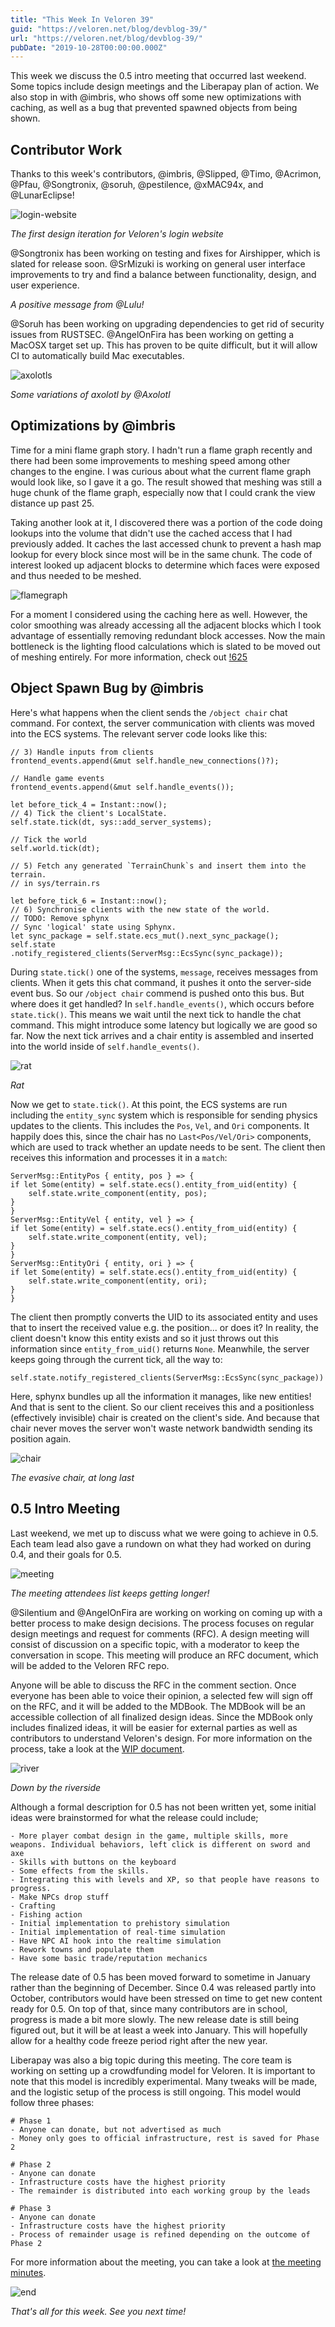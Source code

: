 ```yaml
---
title: "This Week In Veloren 39"
guid: "https://veloren.net/blog/devblog-39/"
url: "https://veloren.net/blog/devblog-39/"
pubDate: "2019-10-28T00:00:00.000Z"
---
```


This week we discuss the 0.5 intro meeting that occurred last weekend. Some topics include design meetings and the Liberapay plan of action. We also stop in with @imbris, who shows off some new optimizations with caching, as well as a bug that prevented spawned objects from being shown.

## Contributor Work

Thanks to this week's contributors, @imbris, @Slipped, @Timo, @Acrimon, @Pfau, @Songtronix, @soruh, @pestilence, @xMAC94x, and @LunarEclipse!

![login-website](https://s3.eu-central-2.wasabisys.com/veloren-blog/cdn/597826574095613962/638360896124485639/SPOILER_Screenshot_2019-10-28_Veloren_-_Account.png)

_The first design iteration for Veloren's login website_

@Songtronix has been working on testing and fixes for Airshipper, which is slated for release soon. @SrMizuki is working on general user interface improvements to try and find a balance between functionality, design, and user experience.

_A positive message from @Lulu!_

@Soruh has been working on upgrading dependencies to get rid of security issues from RUSTSEC. @AngelOnFira has been working on getting a MacOSX target set up. This has proven to be quite difficult, but it will allow CI to automatically build Mac executables.

![axolotls](https://s3.eu-central-2.wasabisys.com/veloren-blog/cdn/597826574095613962/638418360375312454/Axolotl.png)

_Some variations of axolotl by @Axolotl_

## Optimizations by @imbris

Time for a mini flame graph story. I hadn't run a flame graph recently and there had been some improvements to meshing speed among other changes to the engine. I was curious about what the current flame graph would look like, so I gave it a go. The result showed that meshing was still a huge chunk of the flame graph, especially now that I could crank the view distance up past 25.

Taking another look at it, I discovered there was a portion of the code doing lookups into the volume that didn't use the cached access that I had previously added. It caches the last accessed chunk to prevent a hash map lookup for every block since most will be in the same chunk. The code of interest looked up adjacent blocks to determine which faces were exposed and thus needed to be meshed.

![flamegraph](https://user-content.gitlab-static.net/bef1ec1fb80fcae5c50776189734dd03ae45bb69/68747470733a2f2f63646e2e646973636f72646170702e636f6d2f6174746163686d656e74732f3436373037333831343230383035333234382f3633363831303439303136343637343537332f756e6b6e6f776e2e706e67)

For a moment I considered using the caching here as well. However, the color smoothing was already accessing all the adjacent blocks which I took advantage of essentially removing redundant block accesses. Now the main bottleneck is the lighting flood calculations which is slated to be moved out of meshing entirely. For more information, check out [!625](https://gitlab.com/veloren/veloren/merge_requests/625)

## Object Spawn Bug by @imbris

Here's what happens when the client sends the `/object chair` chat command. For context, the server communication with clients was moved into the ECS systems. The relevant server code looks like this:

    // 3) Handle inputs from clients
    frontend_events.append(&mut self.handle_new_connections()?);

    // Handle game events
    frontend_events.append(&mut self.handle_events());

    let before_tick_4 = Instant::now();
    // 4) Tick the client's LocalState.
    self.state.tick(dt, sys::add_server_systems);

    // Tick the world
    self.world.tick(dt);

    // 5) Fetch any generated `TerrainChunk`s and insert them into the terrain.
    // in sys/terrain.rs

    let before_tick_6 = Instant::now();
    // 6) Synchronise clients with the new state of the world.
    // TODO: Remove sphynx
    // Sync 'logical' state using Sphynx.
    let sync_package = self.state.ecs_mut().next_sync_package();
    self.state
    .notify_registered_clients(ServerMsg::EcsSync(sync_package));

During `state.tick()` one of the systems, `message`, receives messages from clients. When it gets this chat command, it pushes it onto the server-side event bus. So our `/object chair` commend is pushed onto this bus. But where does it get handled? In `self.handle_events()`, which occurs before `state.tick()`. This means we wait until the next tick to handle the chat command. This might introduce some latency but logically we are good so far. Now the next tick arrives and a chair entity is assembled and inserted into the world inside of `self.handle_events()`.

![rat](https://shimox.s-ul.eu/wOv0n69U)

_Rat_

Now we get to `state.tick()`. At this point, the ECS systems are run including the `entity_sync` system which is responsible for sending physics updates to the clients. This includes the `Pos`, `Vel`, and `Ori` components. It happily does this, since the chair has no `Last<Pos/Vel/Ori>` components, which are used to track whether an update needs to be sent. The client then receives this information and processes it in a `match`:

    ServerMsg::EntityPos { entity, pos } => {
    if let Some(entity) = self.state.ecs().entity_from_uid(entity) {
        self.state.write_component(entity, pos);
    }
    }
    ServerMsg::EntityVel { entity, vel } => {
    if let Some(entity) = self.state.ecs().entity_from_uid(entity) {
        self.state.write_component(entity, vel);
    }
    }
    ServerMsg::EntityOri { entity, ori } => {
    if let Some(entity) = self.state.ecs().entity_from_uid(entity) {
        self.state.write_component(entity, ori);
    }
    }

The client then promptly converts the UID to its associated entity and uses that to insert the received value e.g. the position... or does it? In reality, the client doesn't know this entity exists and so it just throws out this information since `entity_from_uid()` returns `None`. Meanwhile, the server keeps going through the current tick, all the way to:

    self.state.notify_registered_clients(ServerMsg::EcsSync(sync_package))

Here, sphynx bundles up all the information it manages, like new entities! And that is sent to the client. So our client receives this and a positionless (effectively invisible) chair is created on the client's side. And because that chair never moves the server won't waste network bandwidth sending its position again.

![chair](https://s3.eu-central-2.wasabisys.com/veloren-blog/cdn/449654102553788417/637159625791242240/unknown.png)

_The evasive chair, at long last_

## 0.5 Intro Meeting

Last weekend, we met up to discuss what we were going to achieve in 0.5. Each team lead also gave a rundown on what they had worked on during 0.4, and their goals for 0.5.

![meeting](https://s3.eu-central-2.wasabisys.com/veloren-blog/cdn/541307840938377217/638082941599088641/unknown.png)

_The meeting attendees list keeps getting longer!_

@Silentium and @AngelOnFira are working on working on coming up with a better process to make design decisions. The process focuses on regular design meetings and request for comments (RFC). A design meeting will consist of discussion on a specific topic, with a moderator to keep the conversation in scope. This meeting will produce an RFC document, which will be added to the Veloren RFC repo.

Anyone will be able to discuss the RFC in the comment section. Once everyone has been able to voice their opinion, a selected few will sign off on the RFC, and it will be added to the MDBook. The MDBook will be an accessible collection of all finalized design ideas. Since the MDBook only includes finalized ideas, it will be easier for external parties as well as contributors to understand Veloren's design. For more information on the process, take a look at the [WIP document](https://docs.google.com/document/d/1zuEHW2ZSyVAkR7_KVA2pvk_BiuDkhxwMcgFCnE4kXqw/edit?usp=sharing).

![river](https://s3.eu-central-2.wasabisys.com/veloren-blog/cdn/634860358623821835/638445717668495390/screenshot_1572287665343.png)

_Down by the riverside_

Although a formal description for 0.5 has not been written yet, some initial ideas were brainstormed for what the release could include;

    - More player combat design in the game, multiple skills, more weapons. Individual behaviors, left click is different on sword and axe
    - Skills with buttons on the keyboard
    - Some effects from the skills.
    - Integrating this with levels and XP, so that people have reasons to progress.
    - Make NPCs drop stuff
    - Crafting
    - Fishing action
    - Initial implementation to prehistory simulation
    - Initial implementation of real-time simulation
    - Have NPC AI hook into the realtime simulation
    - Rework towns and populate them
    - Have some basic trade/reputation mechanics

The release date of 0.5 has been moved forward to sometime in January rather than the beginning of December. Since 0.4 was released partly into October, contributors would have been stressed on time to get new content ready for 0.5. On top of that, since many contributors are in school, progress is made a bit more slowly. The new release date is still being figured out, but it will be at least a week into January. This will hopefully allow for a healthy code freeze period right after the new year.

Liberapay was also a big topic during this meeting. The core team is working on setting up a crowdfunding model for Veloren. It is important to note that this model is incredibly experimental. Many tweaks will be made, and the logistic setup of the process is still ongoing. This model would follow three phases:

    # Phase 1
    - Anyone can donate, but not advertised as much
    - Money only goes to official infrastructure, rest is saved for Phase 2

    # Phase 2
    - Anyone can donate
    - Infrastructure costs have the highest priority
    - The remainder is distributed into each working group by the leads

    # Phase 3
    - Anyone can donate
    - Infrastructure costs have the highest priority
    - Process of remainder usage is refined depending on the outcome of Phase 2

For more information about the meeting, you can take a look at [the meeting minutes](https://docs.google.com/document/d/1bjH88F1ApGjG65evdjZeTnpHK8Vc8NjHB5m7MS9XVHw/edit?usp=sharing).

![end](https://s3.eu-central-2.wasabisys.com/veloren-blog/cdn/634860358623821835/638104128043876392/unknown.png)

_That's all for this week. See you next time!_

